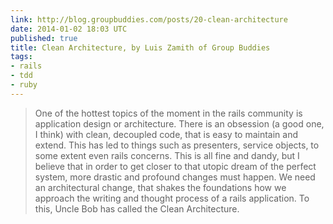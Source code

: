 ```yaml
---
link: http://blog.groupbuddies.com/posts/20-clean-architecture
date: 2014-01-02 18:03 UTC
published: true
title: Clean Architecture, by Luis Zamith of Group Buddies
tags:
- rails
- tdd
- ruby
---
```


<blockquote>One of the hottest topics of the moment in the rails community is application design or architecture. There is an obsession (a good one, I think) with clean, decoupled code, that is easy to maintain and extend. This has led to things such as presenters, service objects, to some extent even rails concerns.
This is all fine and dandy, but I believe that in order to get closer to that utopic dream of the perfect system, more drastic and profound changes must happen. We need an architectural change, that shakes the foundations how we approach the writing and thought process of a rails application. To this, Uncle Bob has called the Clean Architecture.</blockquote>
